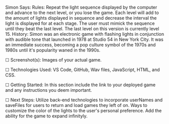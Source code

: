Simon Says: 
    Rules: Repeat the light sequence displayed by the computer and advance to the next level, or you lose the game. Each level will add to the amount of lights displayed in sequence and decrease the interval the light is displayed for at each stage. The user must mimick the sequence until they beat the last level. The last level on this version is currently level 15.
    History: Simon was an electronic game with flashing lights in conjunction with audible tone that launched in 1978 at Studio 54 in New York City. It was an immediate success, becoming a pop culture symbol of the 1970s and 1980s until it's popularity waned in the 1990s. 

☐ Screenshot(s): Images of your actual game.

☐ Technologies Used: VS Code, GitHub, Wav files, JavaScript, HTML, and CSS. 

☐ Getting Started: In this section include the link to your deployed game and any instructions you deem important.

☐ Next Steps: Utilize back-end technologies to incorporate userNames and saveFiles for users to return and load games they left of on. Ways to customize the color of the lights to the user's personal preference. Add the ability for the game to expand infinityly.

